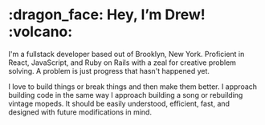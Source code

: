 <h1>:dragon_face: Hey, I’m Drew! :volcano:</h1>
I'm a fullstack developer based out of Brooklyn, New York. Proficient in React, JavaScript, and Ruby on Rails with a zeal for creative problem solving. A problem is just 
progress that hasn't happened yet.

I love to build things or break things and then make them better. I approach building code in the same way I approach building a song or rebuilding vintage mopeds. 
It should be easily understood, efficient, fast, and designed with future modifications in mind.


<!---
VandelayUtd/VandelayUtd is a ✨ special ✨ repository because its `README.md` (this file) appears on your GitHub profile.
You can click the Preview link to take a look at your changes.
--->

